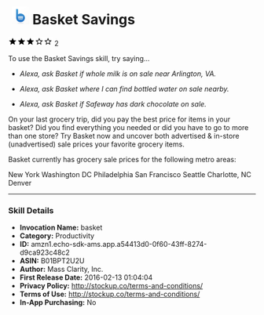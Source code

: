 # &nbsp;<img src="app_icon" alt="Basket Savings icon" width="36"> Basket Savings
![3 stars](../../../images/ic_star_black_18dp_1x.png)![3 stars](../../../images/ic_star_black_18dp_1x.png)![3 stars](../../../images/ic_star_black_18dp_1x.png)![3 stars](../../../images/ic_star_border_black_18dp_1x.png)![3 stars](../../../images/ic_star_border_black_18dp_1x.png) 2

To use the Basket Savings skill, try saying...

* *Alexa, ask Basket if whole milk is on sale near Arlington, VA.*

* *Alexa, ask Basket where I can find bottled water on sale nearby.*

* *Alexa, ask Basket if Safeway has dark chocolate on sale.*

On your last grocery trip, did you pay the best price for items in your basket? Did you find everything you needed or did you have to go to more than one store? Try Basket now and uncover both advertised & in-store (unadvertised) sale prices your favorite grocery items.

Basket currently has grocery sale prices for the following metro areas:

New York
Washington DC
Philadelphia
San Francisco
Seattle
Charlotte, NC
Denver

***

### Skill Details

* **Invocation Name:** basket
* **Category:** Productivity
* **ID:** amzn1.echo-sdk-ams.app.a54413d0-0f60-43ff-8274-d9ca923c48c2
* **ASIN:** B01BPT2U2U
* **Author:** Mass Clarity, Inc.
* **First Release Date:** 2016-02-13 01:04:04
* **Privacy Policy:** http://stockup.co/terms-and-conditions/
* **Terms of Use:** http://stockup.co/terms-and-conditions/
* **In-App Purchasing:** No
